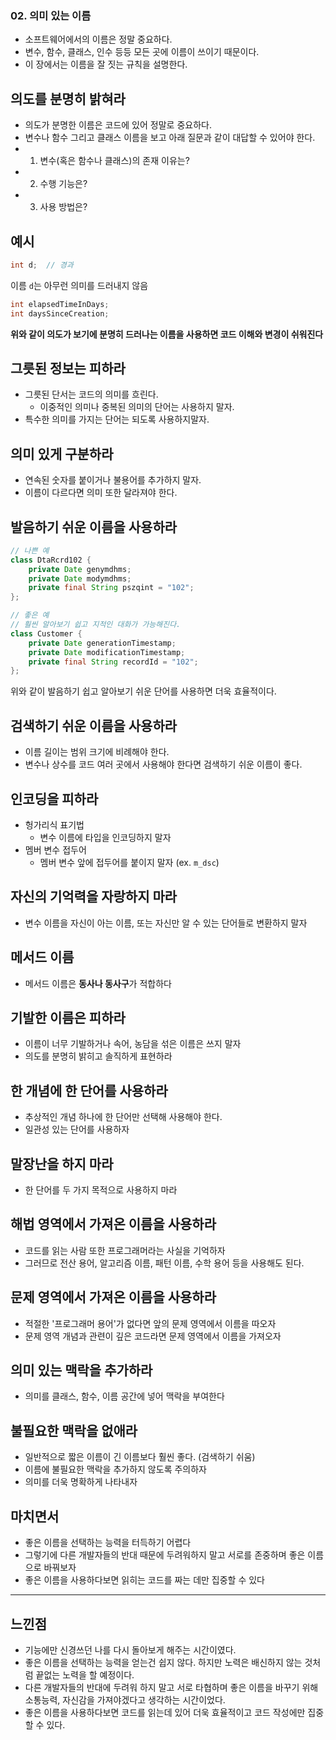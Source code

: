 ### 02. 의미 있는 이름
- 소프트웨어에서의 이름은 정말 중요하다.
- 변수, 함수, 클래스, 인수 등등 모든 곳에 이름이 쓰이기 때문이다.
- 이 장에서는 이름을 잘 짓는 규칙을 설명한다.

## 의도를 분명히 밝혀라
- 의도가 분명한 이름은 코드에 있어 정말로 중요하다.
- 변수나 함수 그리고 클래스 이름을 보고 아래 질문과 같이 대답할 수 있어야 한다.
- 1. 변수(혹은 함수나 클래스)의 존재 이유는?
- 2. 수행 기능은?
- 3. 사용 방법은?

## 예시
```java
int d;  // 경과
```

이름 `d`는 아무런 의미를 드러내지 않음

```java
int elapsedTimeInDays;
int daysSinceCreation;
```

**위와 같이 의도가 보기에 분명히 드러나는 이름을 사용하면 코드 이해와 변경이 쉬워진다**

## 그릇된 정보는 피하라
- 그릇된 단서는 코드의 의미를 흐린다.
  - 이중적인 의미나 중복된 의미의 단어는 사용하지 말자.
- 특수한 의미를 가지는 단어는 되도록 사용하지말자.

## 의미 있게 구분하라
- 연속된 숫자를 붙이거나 불용어를 추가하지 말자.
- 이름이 다르다면 의미 또한 달라져야 한다.

## 발음하기 쉬운 이름을 사용하라
```java
// 나쁜 예
class DtaRcrd102 {
    private Date genymdhms;
    private Date modymdhms;
    private final String pszqint = "102";
};
```
```java
// 좋은 예
// 훨씬 알아보기 쉽고 지적인 대화가 가능해진다.
class Customer {
    private Date generationTimestamp;
    private Date modificationTimestamp;
    private final String recordId = "102";
};
```
위와 같이 발음하기 쉽고 알아보기 쉬운 단어를 사용하면 더욱 효율적이다.

## 검색하기 쉬운 이름을 사용하라
- 이름 길이는 범위 크기에 비례해야 한다.
- 변수나 상수를 코드 여러 곳에서 사용해야 한다면 검색하기 쉬운 이름이 좋다.

## 인코딩을 피하라
- 헝가리식 표기법
  - 변수 이름에 타입을 인코딩하지 말자
- 멤버 변수 접두어
  - 멤버 변수 앞에 접두어를 붙이지 말자 (ex. `m_dsc`)

## 자신의 기억력을 자랑하지 마라
- 변수 이름을 자신이 아는 이름, 또는 자신만 알 수 있는 단어들로 변환하지 말자

## 메서드 이름
- 메서드 이름은 **동사나 동사구**가 적합하다

## 기발한 이름은 피하라
- 이름이 너무 기발하거나 속어, 농담을 섞은 이름은 쓰지 말자
- 의도를 분명히 밝히고 솔직하게 표현하라

## 한 개념에 한 단어를 사용하라
- 추상적인 개념 하나에 한 단어만 선택해 사용해야 한다.
- 일관성 있는 단어를 사용하자

## 말장난을 하지 마라
- 한 단어를 두 가지 목적으로 사용하지 마라

## 해법 영역에서 가져온 이름을 사용하라
- 코드를 읽는 사람 또한 프로그래머라는 사실을 기억하자
- 그러므로 전산 용어, 알고리즘 이름, 패턴 이름, 수학 용어 등을 사용해도 된다.

## 문제 영역에서 가져온 이름을 사용하라
- 적절한 '프로그래머 용어'가 없다면 앞의 문제 영역에서 이름을 따오자
- 문제 영역 개념과 관련이 깊은 코드라면 문제 영역에서 이름을 가져오자 

## 의미 있는 맥락을 추가하라
- 의미를 클래스, 함수, 이름 공간에 넣어 맥락을 부여한다

## 불필요한 맥락을 없애라
- 일반적으로 짧은 이름이 긴 이름보다 훨씬 좋다. (검색하기 쉬움)
- 이름에 불필요한 맥락을 추가하지 않도록 주의하자
- 의미를 더욱 명확하게 나타내자

## 마치면서
- 좋은 이름을 선택하는 능력을 터득하기 어렵다
- 그렇기에 다른 개발자들의 반대 때문에 두려워하지 말고 서로를 존중하며 좋은 이름으로 바꿔보자
- 좋은 이름을 사용하다보면 읽히는 코드를 짜는 데만 집중할 수 있다
---

## 느낀점
- 기능에만 신경쓰던 나를 다시 돌아보게 해주는 시간이였다.
- 좋은 이름을 선택하는 능력을 얻는건 쉽지 않다. 하지만 노력은 배신하지 않는 것처럼 끝없는 노력을 할 예정이다.
- 다른 개발자들의 반대에 두려워 하지 말고 서로 타협하며 좋은 이름을 바꾸기 위해 소통능력, 자신감을 가져야겠다고 생각하는 시간이었다.
- 좋은 이름을 사용하다보면 코드를 읽는데 있어 더욱 효율적이고 코드 작성에만 집중할 수 있다.
